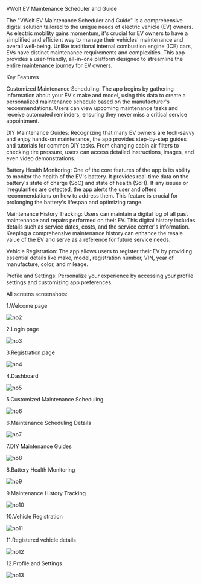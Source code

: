 VWolt EV Maintenance Scheduler and Guide

The "VWolt EV Maintenance Scheduler and Guide" is a comprehensive digital solution tailored to the unique needs of electric vehicle (EV) owners. As electric mobility gains momentum, it's crucial for EV owners to have a simplified and efficient way to manage their vehicles' maintenance and overall well-being. Unlike traditional internal combustion engine (ICE) cars, EVs have distinct maintenance requirements and complexities. This app provides a user-friendly, all-in-one platform designed to streamline the entire maintenance journey for EV owners.

Key Features

Customized Maintenance Scheduling: The app begins by gathering information about your EV's make and model, using this data to create a personalized maintenance schedule based on the manufacturer's recommendations. Users can view upcoming maintenance tasks and receive automated reminders, ensuring they never miss a critical service appointment.

DIY Maintenance Guides: Recognizing that many EV owners are tech-savvy and enjoy hands-on maintenance, the app provides step-by-step guides and tutorials for common DIY tasks. From changing cabin air filters to checking tire pressure, users can access detailed instructions, images, and even video demonstrations.

Battery Health Monitoring: One of the core features of the app is its ability to monitor the health of the EV's battery. It provides real-time data on the battery's state of charge (SoC) and state of health (SoH). If any issues or irregularities are detected, the app alerts the user and offers recommendations on how to address them. This feature is crucial for prolonging the battery's lifespan and optimizing range.

Maintenance History Tracking: Users can maintain a digital log of all past maintenance and repairs performed on their EV. This digital history includes details such as service dates, costs, and the service center's information. Keeping a comprehensive maintenance history can enhance the resale value of the EV and serve as a reference for future service needs.

Vehicle Registration: The app allows users to register their EV by providing essential details like make, model, registration number, VIN, year of manufacture, color, and mileage.

Profile and Settings: Personalize your experience by accessing your profile settings and customizing app preferences.

All screens screenshots:

1.Welcome page

![no2](https://github.com/vatsrashi/VWolt/assets/128565962/f6f7aade-6216-4857-84e1-fda6f1a4a6dc)

2.Login page

![no3](https://github.com/vatsrashi/VWolt/assets/128565962/3446609f-5397-40e3-b485-c49ad8b43c28)

3.Registration page

![no4](https://github.com/vatsrashi/VWolt/assets/128565962/bfded3c5-d819-4e78-b332-2f253474fa1e)

4.Dashboard

![no5](https://github.com/vatsrashi/VWolt/assets/128565962/4ec2fcf7-9e2b-42a0-b275-95c28c7b8902)

5.Customized Maintenance Scheduling

![no6](https://github.com/vatsrashi/VWolt/assets/128565962/5fbf1f5b-c88a-4f8f-a2ca-e72424df5005)

6.Maintenance Scheduling Details

![no7](https://github.com/vatsrashi/VWolt/assets/128565962/6b2e3cb6-d7ba-414e-90e3-2137cb16909d)

7.DIY Maintenance Guides

![no8](https://github.com/vatsrashi/VWolt/assets/128565962/062dd484-9d41-4fa4-9b36-0a1a4cf7715f)

8.Battery Health Monitoring

![no9](https://github.com/vatsrashi/VWolt/assets/128565962/9a534993-c74b-483f-8168-1913edeb3492)

9.Maintenance History Tracking

![no10](https://github.com/vatsrashi/VWolt/assets/128565962/d1138639-bea0-4211-ae53-56ae8b9ebdae)

10.Vehicle Registration

![no11](https://github.com/vatsrashi/VWolt/assets/128565962/9faeb047-8924-4242-a383-b841be723020)

11.Registered vehicle details

![no12](https://github.com/vatsrashi/VWolt/assets/128565962/761e5430-1519-434f-b078-3cb9875daab3)

12.Profile and Settings

![no13](https://github.com/vatsrashi/VWolt/assets/128565962/533812fc-fa35-46bf-a025-8039fec85c44)
